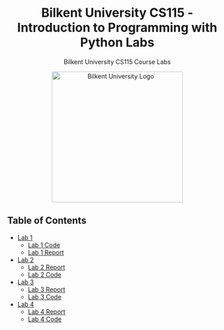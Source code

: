 <h1 align="center">Bilkent University CS115 - Introduction to Programming with Python Labs</h1>

<p align="center">Bilkent University CS115 Course Labs</p>

<p align="center">
  <img src="https://github.com/tarhanefe/bilkent-cs115-labs/assets/73281981/353e59fa-4cf5-4be5-b62f-afa383f3fdcd" alt="Bilkent University Logo" width = "300" />
</p>

## Table of Contents

- [Lab 1](#lab-1)
  - [Lab 1 Code](https://github.com/tarhanefe/bilkent-cs115-labs/blob/60495737d60f6bc55ee6d6e8a5004096ce48fd10/Lablar/Lab%201/Efe%20Tarhan-CS115%20Lab%201.zip)
  - [Lab 1 Report](./path/to/lab1/code)
- [Lab 2](#lab-2)
  - [Lab 2 Report](./path/to/lab2/report.md)
  - [Lab 2 Code](./path/to/lab2/code)
- [Lab 3](#lab-3)
  - [Lab 3 Report](./path/to/lab3/report.md)
  - [Lab 3 Code](./path/to/lab3/code)
- [Lab 4](#lab-4)
  - [Lab 4 Report](./path/to/lab4/report.md)
  - [Lab 4 Code](./path/to/lab4/code)
